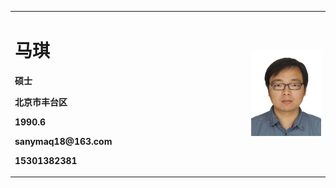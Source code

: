 <table board="0">
<tr>
  <td width="75%">
  <h1>马琪</h1>
  <p><b>硕士</b></p>  
  <p><b>北京市丰台区</b></p>  
  <p><b>1990.6</b></p>  
  <p><b>sanymaq18@163.com</b></p> 
  <p><b>15301382381</b></p>  
  </td>
  <td width="25%">
  <img src="/马琪MaQi.jpg" width="100%">
  </td>
</tr>
</table>
